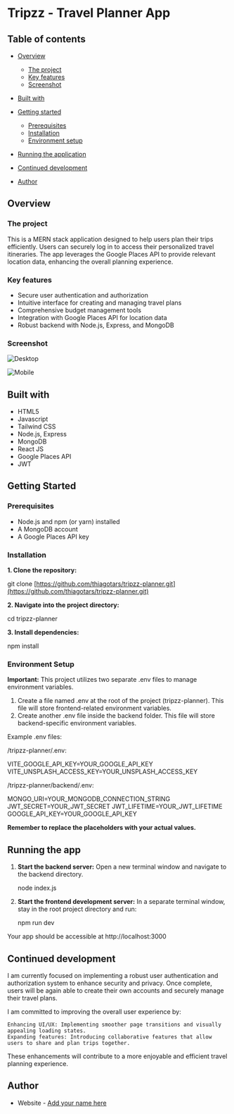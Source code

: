 # Tripzz - Travel Planner App

## Table of contents

- [Overview](#overview)
  - [The project](#the-project)
  - [Key features](#key-features)
  - [Screenshot](#screenshot)
  <!-- - [Links](#links) -->
- [Built with](#built-with)

- [Getting started](#getting-started)

  - [Prerequisites](#prerequisites)
  - [Installation](#installation)
  - [Environment setup](#environment-setup)

- [Running the application](#running-the-application)
- [Continued development](#continued-development)
- [Author](#author)

## Overview

### The project

This is a MERN stack application designed to help users plan their trips efficiently. Users can securely log in to access their personalized travel itineraries. The app leverages the Google Places API to provide relevant location data, enhancing the overall planning experience.

### Key features

- Secure user authentication and authorization
- Intuitive interface for creating and managing travel plans
- Comprehensive budget management tools
- Integration with Google Places API for location data
- Robust backend with Node.js, Express, and MongoDB

### Screenshot

![Desktop](./screenshots/desktop-screenshot.png)

![Mobile](./screenshots/mobile-screenshot.png)

<!-- ### Links

- Solution URL: [Add solution URL here](https://your-solution-url.com)
- Live Site URL: [Add live site URL here](https://your-live-site-url.com) -->

## Built with

- HTML5
- Javascript
- Tailwind CSS
- Node.js, Express
- MongoDB
- React JS
- Google Places API
- JWT

## Getting Started

### Prerequisites

- Node.js and npm (or yarn) installed
- A MongoDB account
- A Google Places API key

### Installation

**1. Clone the repository:**

git clone [https://github.com/thiagotars/tripzz-planner.git](https://github.com/thiagotars/tripzz-planner.git)

**2. Navigate into the project directory:**

cd tripzz-planner

**3. Install dependencies:**

npm install

### Environment Setup

**Important:** This project utilizes two separate .env files to manage environment variables.

1. Create a file named .env at the root of the project (tripzz-planner). This file will store frontend-related environment variables.
2. Create another .env file inside the backend folder. This file will store backend-specific environment variables.

Example .env files:

/tripzz-planner/.env:

VITE_GOOGLE_API_KEY=YOUR_GOOGLE_API_KEY
VITE_UNSPLASH_ACCESS_KEY=YOUR_UNSPLASH_ACCESS_KEY

/tripzz-planner/backend/.env:

MONGO_URI=YOUR_MONGODB_CONNECTION_STRING
JWT_SECRET=YOUR_JWT_SECRET
JWT_LIFETIME=YOUR_JWT_LIFETIME
GOOGLE_API_KEY=YOUR_GOOGLE_API_KEY

**Remember to replace the placeholders with your actual values.**

## Running the app

1. **Start the backend server:**
   Open a new terminal window and navigate to the backend directory.

   node index.js

2. **Start the frontend development server:**
   In a separate terminal window, stay in the root project directory and run:

   npm run dev

Your app should be accessible at http://localhost:3000

## Continued development

I am currently focused on implementing a robust user authentication and authorization system to enhance security and privacy. Once complete, users will be again able to create their own accounts and securely manage their travel plans.

I am committed to improving the overall user experience by:

    Enhancing UI/UX: Implementing smoother page transitions and visually appealing loading states.
    Expanding features: Introducing collaborative features that allow users to share and plan trips together.

These enhancements will contribute to a more enjoyable and efficient travel planning experience.

## Author

- Website - [Add your name here](https://www.your-site.com)
